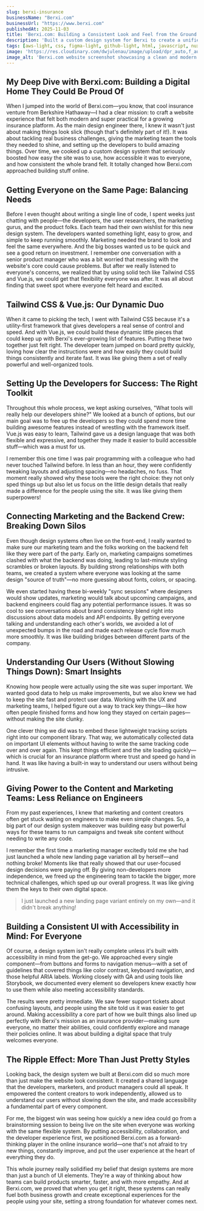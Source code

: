 ```yaml
---
slug: berxi-insurance
businessName: "Berxi.com"
businessUrl: "https://www.berxi.com"
publishedAt: 2025-11-03
title: 'Berxi.com: Building a Consistent Look and Feel from the Ground Up'
description: 'Built a custom design system for Berxi to create a unified, polished, and user-friendly experience across their entire website.'
tags: [aws-light, css, figma-light, github-light, html, javascript, nuxtjs-light, pinia-light, tailwindcss-light, vite-light, vitest-light, vuejs-light]
image: 'https://res.cloudinary.com/dwjulenau/image/upload/dpr_auto,f_auto,fl_progressive,q_auto/v1743991012/josh-portfolio/assets_task_01jr6z0n1bfqgrjwndjfn3v2q3_img_0.webp'
image_alt: 'Berxi.com website screenshot showcasing a clean and modern design.'
---
```


## My Deep Dive with Berxi.com: Building a Digital Home They Could Be Proud Of
When I jumped into the world of Berxi.com&mdash;you know, that cool insurance venture from Berkshire Hathaway&mdash;I had a clear mission: to craft a website experience that felt both modern and super practical for a growing insurance platform. As the main design engineer there, I knew it wasn't just about making things look slick (though that's definitely part of it!). It was about tackling real business challenges, giving the marketing team the tools they needed to shine, and setting up the developers to build amazing things. Over time, we cooked up a custom design system that seriously boosted how easy the site was to use, how accessible it was to everyone, and how consistent the whole brand felt. It totally changed how Berxi.com approached building stuff online.

## Getting Everyone on the Same Page: Balancing Needs
Before I even thought about writing a single line of code, I spent weeks just chatting with people&mdash;the developers, the user researchers, the marketing gurus, and the product folks. Each team had their own wishlist for this new design system. The developers wanted something light, easy to grow, and simple to keep running smoothly. Marketing needed the brand to look and feel the same everywhere. And the big bosses wanted us to be quick and see a good return on investment. I remember one conversation with a senior product manager who was a bit worried that messing with the website's core could cause problems. But after we really listened to everyone's concerns, we realized that by using solid tech like Tailwind CSS and Vue.js, we could get that flexibility everyone was after. It was all about finding that sweet spot where everyone felt heard and excited.

## Tailwind CSS & Vue.js: Our Dynamic Duo
When it came to picking the tech, I went with Tailwind CSS because it's a utility-first framework that gives developers a real sense of control and speed. And with Vue.js, we could build these dynamic little pieces that could keep up with Berxi's ever-growing list of features. Putting these two together just felt right. The developer team jumped on board pretty quickly, loving how clear the instructions were and how easily they could build things consistently and iterate fast. It was like giving them a set of really powerful and well-organized tools.

## Setting Up the Developers for Success: The Right Toolkit
Throughout this whole process, we kept asking ourselves, "What tools will really help our developers shine?" We looked at a bunch of options, but our main goal was to free up the developers so they could spend more time building awesome features instead of wrestling with the framework itself. Vue.js was easy to learn, Tailwind gave us a design language that was both flexible and expressive, and together they made it easier to build accessible stuff&mdash;which was a must for us.

I remember this one time I was pair programming with a colleague who had never touched Tailwind before. In less than an hour, they were confidently tweaking layouts and adjusting spacing&mdash;no headaches, no fuss. That moment really showed why these tools were the right choice: they not only sped things up but also let us focus on the little design details that really made a difference for the people using the site. It was like giving them superpowers!

## Connecting Marketing and the Backend Crew: Breaking Down Silos
Even though design systems often live on the front-end, I really wanted to make sure our marketing team and the folks working on the backend felt like they were part of the party. Early on, marketing campaigns sometimes clashed with what the backend was doing, leading to last-minute styling scrambles or broken layouts. By building strong relationships with both teams, we created a system where everyone was looking at the same design "source of truth"&mdash;no more guessing about fonts, colors, or spacing.

We even started having these bi-weekly "sync sessions" where designers would show updates, marketing would talk about upcoming campaigns, and backend engineers could flag any potential performance issues. It was so cool to see conversations about brand consistency blend right into discussions about data models and API endpoints. By getting everyone talking and understanding each other's worlds, we avoided a lot of unexpected bumps in the road and made each release cycle flow much more smoothly. It was like building bridges between different parts of the company.

## Understanding Our Users (Without Slowing Things Down): Smart Insights
Knowing how people were actually using the site was super important. We wanted good data to help us make improvements, but we also knew we had to keep the site fast and protect user data. Working with the UX and marketing teams, I helped figure out a way to track key things&mdash;like how often people finished forms and how long they stayed on certain pages&mdash;without making the site clunky.

One clever thing we did was to embed these lightweight tracking scripts right into our component library. That way, we automatically collected data on important UI elements without having to write the same tracking code over and over again. This kept things efficient and the site loading quickly&mdash;which is crucial for an insurance platform where trust and speed go hand in hand. It was like having a built-in way to understand our users without being intrusive.

## Giving Power to the Content and Marketing Teams: Less Reliance on Engineers
From my past experiences, I knew that marketing and content creators often get stuck waiting on engineers to make even simple changes. So, a big part of our design system makeover was building easy but powerful ways for these teams to run campaigns and tweak site content without needing to write any code.

I remember the first time a marketing manager excitedly told me she had just launched a whole new landing page variation all by herself&mdash;and nothing broke! Moments like that really showed that our user-focused design decisions were paying off. By giving non-developers more independence, we freed up the engineering team to tackle the bigger, more technical challenges, which sped up our overall progress. It was like giving them the keys to their own digital space.

> I just launched a new landing page variant entirely on my own—and it didn't break anything!

## Building a Consistent UI with Accessibility in Mind: For Everyone
Of course, a design system isn't really complete unless it's built with accessibility in mind from the get-go. We approached every single component&mdash;from buttons and forms to navigation menus&mdash;with a set of guidelines that covered things like color contrast, keyboard navigation, and those helpful ARIA labels. Working closely with QA and using tools like Storybook, we documented every element so developers knew exactly how to use them while also meeting accessibility standards.

The results were pretty immediate. We saw fewer support tickets about confusing layouts, and people using the site told us it was easier to get around. Making accessibility a core part of how we built things also lined up perfectly with Berxi's mission as an insurance provider&mdash;making sure everyone, no matter their abilities, could confidently explore and manage their policies online. It was about building a digital space that truly welcomes everyone.

## The Ripple Effect: More Than Just Pretty Styles
Looking back, the design system we built at Berxi.com did so much more than just make the website look consistent. It created a shared language that the developers, marketers, and product managers could all speak. It empowered the content creators to work independently, allowed us to understand our users without slowing down the site, and made accessibility a fundamental part of every component.

For me, the biggest win was seeing how quickly a new idea could go from a brainstorming session to being live on the site when everyone was working with the same flexible system. By putting accessibility, collaboration, and the developer experience first, we positioned Berxi.com as a forward-thinking player in the online insurance world&mdash;one that's not afraid to try new things, constantly improve, and put the user experience at the heart of everything they do.

This whole journey really solidified my belief that design systems are more than just a bunch of UI elements. They're a way of thinking about how teams can build products smarter, faster, and with more empathy. And at Berxi.com, we proved that when you get it right, these systems can really fuel both business growth and create exceptional experiences for the people using your site, setting a strong foundation for whatever comes next.
